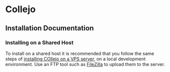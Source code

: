 # Collejo 
## Installation Documentation
### Installing on a Shared Host

To install on a shared host it is recommended that you follow the same steps of [installing COllejo on a VPS server](/installation-guide/vps_installation.md), on a local development environment. Use an FTP tool such as [FileZilla](https://filezilla-project.org) to upload them to the server.

